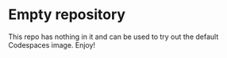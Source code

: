 # Empty repository

This repo has nothing in it and can be used to try out the default Codespaces image. Enjoy!